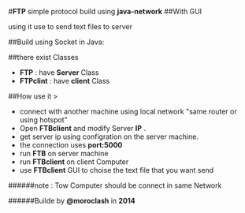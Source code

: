 #**FTP** simple protocol build using **java-network**
##With GUI


using it use to send text files to server


##Build using Socket in Java:
 
##there exist Classes 


* **FTP** : have **Server** Class
* **FTPclint** : have **client** Class


##How use it >


* connect with another machine using local network "same router or using hotspot"
* Open **FTBclient** and modify Server **IP** .
* get server ip using configration on the server machine.
* the connection uses **port:5000** 
* run **FTB** on server machine
* run **FTBclient** on client Computer
* use **FTBclient** GUI to choise the text file that you want send


######note : Tow Computer should be connect in same Network





######Builde by **@moroclash** in **2014**
